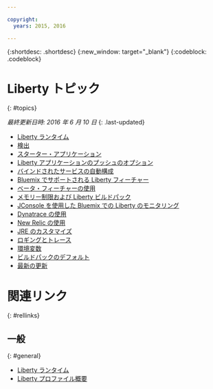 ```yaml
---

copyright:
  years: 2015, 2016

---
```


{:shortdesc: .shortdesc}
{:new_window: target="_blank"}
{:codeblock: .codeblock}

# Liberty トピック
{: #topics}

*最終更新日時: 2016 年 6 月 10 日*
{: .last-updated}

* [Liberty ランタイム](index.html)
* [検出](index.html#detection)
* [スターター・アプリケーション](index.html#starter_application)
* [Liberty アプリケーションのプッシュのオプション](optionsForPushing.html)
* [バインドされたサービスの自動構成](autoConfig.html)
* [Bluemix でサポートされる Liberty フィーチャー](libertyFeatures.html)
* [ベータ・フィーチャーの使用](usingBetaFeatures.html)
* [メモリー制限および Liberty ビルドパック](memoryLimits.html)
* [JConsole を使用した Bluemix での Liberty のモニタリング](jconsole.html)
* [Dynatrace の使用](dynatrace.html)
* [New Relic の使用](newRelic.html)
* [JRE のカスタマイズ](customizingJRE.html)
* [ロギングとトレース](loggingAndTracing.html)
* [環境変数](environmentVariables.html)
* [ビルドパックのデフォルト](buildpackDefaults.html)
* [最新の更新](updates.html)

# 関連リンク
{: #rellinks}
## 一般
{: #general}
* [Liberty ランタイム](index.html)
* [Liberty プロファイル概要](http://www-01.ibm.com/support/knowledgecenter/SSAW57_8.5.5/com.ibm.websphere.wlp.nd.doc/ae/cwlp_about.html)
